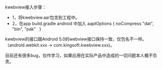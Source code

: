 kwebview接入步骤：
- 1，将kwebview.aar包含到工程中。
- 2，在app build.gradle android 中加入 
    aaptOptions {
       noCompress "dat", "bin", "pak"
    }
    
kwebview的接口跟Android 5.0的webview接口保持一致，仅包名不一样。 （android.webkit.xxx -> com.kingsoft.kwebview.xxx)。

目前还有很多bug，仅作学习，如果应用在实际产品中造成的一切问题本人概不负责。
